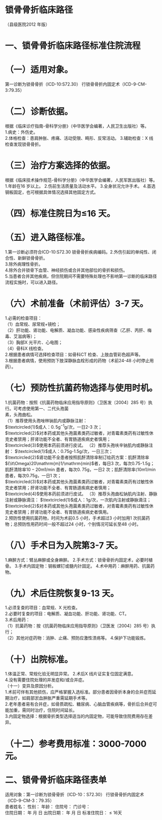 # 锁骨骨折临床路径  
（县级医院2012 年版）  
# 一、锁骨骨折临床路径标准住院流程  
# （一）适用对象。  
第一诊断为锁骨骨折（ICD-10:S72.30） 行锁骨骨折内固定术（ICD-9-CM-3:79.35）  
# （二）诊断依据。  
根据《临床诊疗指南-骨科学分册》（中华医学会编著，人民卫生出版社）等。  
1.病史：外伤史。  
2.体格检查：患肩肿胀、疼痛、活动受限、畸形、反常活动。 3.辅助检查：X 线检查发现锁骨骨折。  
# （三）治疗方案选择的依据。  
根据《临床技术操作规范-骨科学分册》（中华医学会编著，人民军医出版社）等。  
1.年龄在16 岁以上。 2.伤前生活质量及活动水平。  3.全身状况允许手术。 4.首选钢板固定，也可根据具体情况选择其他固定方式。  
# （四）标准住院日为≤16 天。  
# （五）进入路径标准。  
1.第一诊断必须符合ICD-10:S72.30 锁骨骨折疾病编码。2.外伤引起的单纯性、闭合性、新鲜锁骨骨折。  
3.除外病理性骨折。  
4.除外合并锁骨下血管、神经损伤或合并其他部位的骨折和损伤。  
5.当患者合并其他疾病，但住院期间不需要特殊处理也不影响第一诊断的临床路径流程实施时，可以进入路径。  
# （六）术前准备（术前评估）3-7 天。  
1.必需的检查项目：  
（1）血常规、尿常规$+$镜检；  
（2）肝功能、肾功能、电解质、凝血功能、感染性疾病筛查（乙肝、丙肝、梅毒、艾滋病等）；  
（3）胸部X 光平片、心电图；  
（4）骨科X 线检查。  
2.根据患者病情可选择检查项目：如骨科CT 检查、上肢血管彩色超声等。  
3.根据患者病情，使用预防下肢深静脉血栓形成的药物（术前24-48 小时停止用药）。  
# （七）预防性抗菌药物选择与使用时机。  
1.抗菌药物：按照《抗菌药物临床应用指导原则》（卫医发〔2004〕285 号）执行。可考虑使用第一、二代头孢菌  
素，头孢曲松。  
（1）推荐使用头孢唑林钠肌内或静脉注射：  
$\textcircled{1}$成人：$0.\,5\mathrm{g}^{-1}\mathrm{g}/$次，一日2-3 次；  
$\textcircled{2}$对本药或其他头孢菌素类药过敏者，对青霉素类药有过敏性休克史者禁用；肝肾功能不全者、有胃肠道疾病史者慎用；  
$\textcircled{3}$使用本药前须进行皮试。 （2）推荐头孢呋辛钠肌内或静脉注射： $\textcircled{1}$成人：0.75g-1.5g/次，一日三次；  
$\textcircled{2}$肾功能不全患者按照肌酐清除率制订给药方案：肌酐清除率${\it\Omega}20\mathrm{m}1/\mathrm{min}$者，每日3 次，每次0.75-1.5g；肌酐清除率$10{-}20\mathrm{m}1/\mathrm{min}$ 患者，每次$0.\;75\mathrm{g}$，一日2 次；肌酐清除率$\mathrm{\langle10m1/min}$ 患者，每次0.75g，一日1 次；  
$\textcircled{3}$对本药或其他头孢菌素类药过敏者，对青霉素类药有过敏性休克史者禁用；肝肾功能不全者、有胃肠道疾病史者慎用；  
$\textcircled{4}$使用本药前须进行皮试。 （3）推荐头孢曲松钠肌内注射、静脉注射或静脉滴注： $\textcircled{1}$成人：1g/次，一次肌内注射或静脉滴注；  
$\textcircled{2}$对本药或其他头孢菌素类药过敏者，对青霉素类药有过敏性休克史者禁用；肝肾功能不全者、有胃肠道疾病史者慎用。  
2.预防性使用抗菌药物，时间为术前0.5 小时，手术超过3 小时加用1 次抗菌药物；总预防性用药时间一般不超过24 小时，个别情况可延长至48 小时。  
# （八）手术日为入院第3-7 天。  
1.麻醉方式：臂丛麻醉或全身麻醉。 2.手术方式：锁骨骨折内固定术，必要时植骨。 3.手术内固定物：钢板螺钉或髓内针固定。  4.术中用药：麻醉用药、抗菌药物。  
# （九）术后住院恢复9-13 天。  
1.必须复查的项目：血常规、X 光检查。  
2.必要时复查的项目：电解质、凝血功能、肝功能、肾功能、CT。  
3.术后用药：  
（1）抗菌药物：按《抗菌药物临床应用指导原则》（卫医发〔2004〕285 号）执行；  
（2）其他对症药物：消肿、止痛、预防应激性溃疡等。 4.保护下功能锻炼。  
# （十）出院标准。  
1.体温正常、常规化验无明显异常。 2.术后X 线片证实复位固定满意。  
4.没有需要住院处理的并发症和/或合并症。  
（十一）变异及原因分析。  
1.术前可伴有其他损伤，应严格掌握入选标准。部分患者因骨折本身的合并症而延期治疗，如肩部淤血肿胀严重需延期手术等。  
2.老年患者易有合并症，如骨质疏松、糖尿病、心脑血管疾病等，骨折后合并症可能加重，需同时治疗，住院时间延长。  
3.内固定物选择：根据骨折类型选择适当的内固定物，可能导致住院费用存在差异。  
# （十二）参考费用标准：3000-7000 元。  
# 二、锁骨骨折临床路径表单  
适用对象：第一诊断为锁骨骨折（ICD-10：S72.30） 行锁骨骨折内固定术（ICD-9-CM-3：79.35）  
患者姓名：           性别：    年龄：    住院号：      门诊号：  
住院日期：   年  月  日   出院日期：   年  月  日    标准住院日：${\leqslant}16$天  
